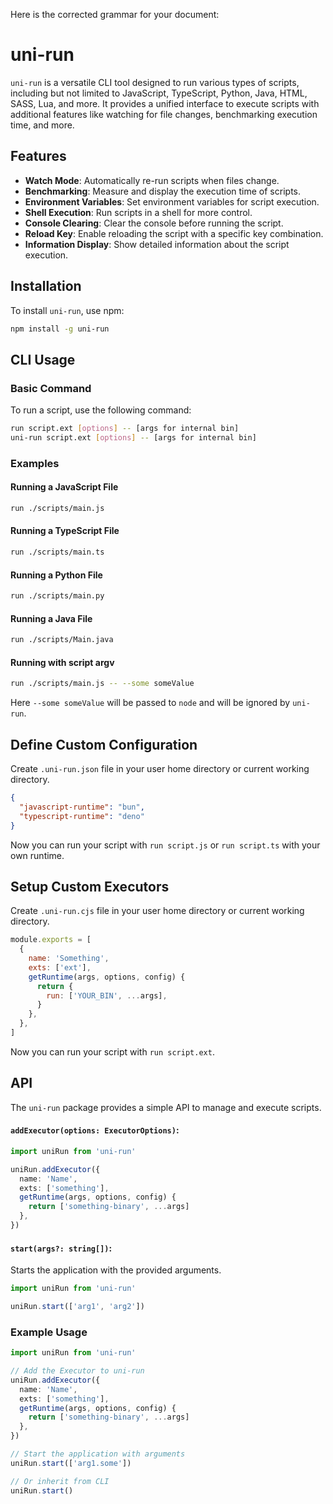 Here is the corrected grammar for your document:

# uni-run

`uni-run` is a versatile CLI tool designed to run various types of scripts, including but not limited to JavaScript, TypeScript, Python, Java, HTML, SASS, Lua, and more. It provides a unified interface to execute scripts with additional features like watching for file changes, benchmarking execution time, and more.

## Features

- **Watch Mode**: Automatically re-run scripts when files change.
- **Benchmarking**: Measure and display the execution time of scripts.
- **Environment Variables**: Set environment variables for script execution.
- **Shell Execution**: Run scripts in a shell for more control.
- **Console Clearing**: Clear the console before running the script.
- **Reload Key**: Enable reloading the script with a specific key combination.
- **Information Display**: Show detailed information about the script execution.

## Installation

To install `uni-run`, use npm:

```sh
npm install -g uni-run
```

## CLI Usage

### Basic Command

To run a script, use the following command:

```sh
run script.ext [options] -- [args for internal bin]
uni-run script.ext [options] -- [args for internal bin]
```

### Examples

#### Running a JavaScript File

```sh
run ./scripts/main.js
```

#### Running a TypeScript File

```sh
run ./scripts/main.ts
```

#### Running a Python File

```sh
run ./scripts/main.py
```

#### Running a Java File

```sh
run ./scripts/Main.java
```

#### Running with script argv

```sh
run ./scripts/main.js -- --some someValue
```

Here `--some someValue` will be passed to `node` and will be ignored by `uni-run`.

## Define Custom Configuration

Create `.uni-run.json` file in your user home directory or current working directory.

```json
{
  "javascript-runtime": "bun",
  "typescript-runtime": "deno"
}
```

Now you can run your script with `run script.js` or `run script.ts` with your own runtime.

## Setup Custom Executors

Create `.uni-run.cjs` file in your user home directory or current working directory.

```js
module.exports = [
  {
    name: 'Something',
    exts: ['ext'],
    getRuntime(args, options, config) {
      return {
        run: ['YOUR_BIN', ...args],
      }
    },
  },
]
```

Now you can run your script with `run script.ext`.

## API

The `uni-run` package provides a simple API to manage and execute scripts.

#### `addExecutor(options: ExecutorOptions)`:

```typescript
import uniRun from 'uni-run'

uniRun.addExecutor({
  name: 'Name',
  exts: ['something'],
  getRuntime(args, options, config) {
    return ['something-binary', ...args]
  },
})
```

#### `start(args?: string[])`:

Starts the application with the provided arguments.

```typescript
import uniRun from 'uni-run'

uniRun.start(['arg1', 'arg2'])
```

### Example Usage

```typescript
import uniRun from 'uni-run'

// Add the Executor to uni-run
uniRun.addExecutor({
  name: 'Name',
  exts: ['something'],
  getRuntime(args, options, config) {
    return ['something-binary', ...args]
  },
})

// Start the application with arguments
uniRun.start(['arg1.some'])

// Or inherit from CLI
uniRun.start()
```
